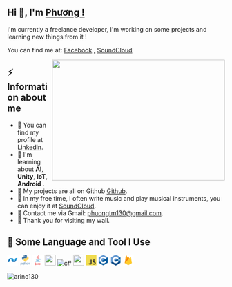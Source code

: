 <h2>Hi 👋, I'm <a href="https://www.facebook.com/PhuongMinh130/">Phương !</a></h2>
<p></strong> I'm currently a freelance developer, I'm working on some projects and learning new things from it !</p>
<p>You can find me at:
        <a href="https://www.facebook.com/PhuongMinh130/">Facebook</a>
        <a href="#">,</a>
        <a href="https://soundcloud.com/arist-581732658">SoundCloud</a>  
</p>
<img align="right" src="https://cdn.dribbble.com/users/1059583/screenshots/4171367/coding-freak.gif" width="400px" height="280px"/>
<h2>⚡️ Information about me</h2>
<ul>
    <li>🔭 You can find my profile at <a href="https://www.linkedin.com/in/minh-ph%C6%B0%C6%A1ng-205154298/">Linkedin</a>.</li>
    <li>📙 I'm learning about <strong>AI</strong>, <strong>Unity</strong>, <strong>IoT</strong>, <strong>Android</strong> .</li>
    <li>🧐 My projects are all on Github <a href="https://github.com/arino130">Github</a>.</li>
    <li>📝 In my free time, I often write music and play musical instruments, you can enjoy it at <a href="https://soundcloud.com/arist-581732658">SoundCloud</a>.</li>
    <li>📧 Contact me via Gmail: <a href="phuongtm130@gmail.com">phuongtm130@gmail.com</a>.</li>
    <li>🎉 Thank you for visiting my wall.</li>
</ul>
<h2>🚀 Some Language and Tool I Use </h2>
<p align="left">
    <img src="https://raw.githubusercontent.com/devicons/devicon/master/icons/dot-net/dot-net-original.svg" width="25" height="25" />
    <img src="https://raw.githubusercontent.com/devicons/devicon/master/icons/python/python-original-wordmark.svg" width="25" height="25" />
    <img src="https://raw.githubusercontent.com/devicons/devicon/master/icons/java/java-original-wordmark.svg" width="25" height="25" />
    <img src="https://cdn.icon-icons.com/icons2/2699/PNG/512/arduino_logo_icon_170518.png" width="25" height="25" />
    <img src="https://i.pinimg.com/originals/79/18/66/791866447147ee53f4e65dffdf90d12b.png" alt="c#" width="25" height="25" />
    <img src="https://www.kindpng.com/picc/m/21-215460_microsoft-sql-server-logo-png-microsoft-sql-server.png" width="25" height="25" />
    <img src="https://raw.githubusercontent.com/devicons/devicon/master/icons/javascript/javascript-original.svg" width="25" height="25" />
    <img src="https://raw.githubusercontent.com/devicons/devicon/master/icons/c/c-original.svg" width="25" height="25" />
    <img src="https://raw.githubusercontent.com/devicons/devicon/master/icons/cplusplus/cplusplus-original.svg" width="25" height="25" />
    <img src="https://raw.githubusercontent.com/github/explore/80688e429a7d4ef2fca1e82350fe8e3517d3494d/topics/firebase/firebase.png" width="25" height="25" />

</p>
<img src="https://github-readme-stats.vercel.app/api?username=arino130&show_icons=true&count_private=true"
    alt="arino130" />
